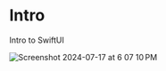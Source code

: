 # Intro
Intro to SwiftUI

![Screenshot 2024-07-17 at 6 07 10 PM](https://github.com/user-attachments/assets/44dfd3cd-a9d8-438f-a0f0-cec5f97b4156)
